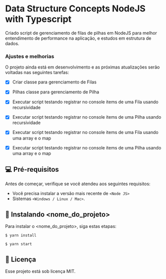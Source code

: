 # Data Structure Concepts NodeJS with Typescript

<!---Esses são exemplos. Veja https://shields.io para outras pessoas ou para personalizar este conjunto de escudos. Você pode querer incluir dependências, status do projeto e informações de licença aqui--->

Criado script de gerenciamento de filas de pilhas em NodeJS para melhor entendimento de performance na aplicação, e estudos em estrutura de dados.


### Ajustes e melhorias

O projeto ainda está em desenvolvimento e as próximas atualizações serão voltadas nas seguintes tarefas:

- [x] Criar classe para gerenciamento de Filas
- [x] Pilhas classe para gerenciamento de Pilha
- [x] Executar script testando registrar no console items de uma Fila usando recursividade
- [x] Executar script testando registrar no console items de uma Pilha usando recursividade
- [x] Executar script testando registrar no console items de uma Fila usando uma array e o map
- [x] Executar script testando registrar no console items de uma Pilha usando uma array e o map


## 💻 Pré-requisitos

Antes de começar, verifique se você atendeu aos seguintes requisitos:
<!---Estes são apenas requisitos de exemplo. Adicionar, duplicar ou remover conforme necessário--->
* Você precisa instalar a versão mais recente de `<Node JS>`
* Sistemas `<Windows / Linux / Mac>`.

## 🚀 Instalando <nome_do_projeto>

Para instalar o <nome_do_projeto>, siga estas etapas:

```
$ yarn install
```

```
$ yarn start
```

## 📝 Licença

Esse projeto está sob licença MIT.
